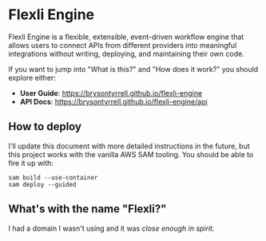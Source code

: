 # Flexli Engine

Flexli Engine is a flexible, extensible, event-driven workflow engine that allows users to connect APIs from different providers into meaningful integrations without writing, deploying, and maintaining their own code.

If you want to jump into "What is this?" and "How does it work?" you should explore either:

* **User Guide**: https://brysontyrrell.github.io/flexli-engine
* **API Docs**: https://brysontyrrell.github.io/flexli-engine/api

## How to deploy

I'll update this document with more detailed instructions in the future, but this project works with the vanilla AWS SAM tooling. You should be able to fire it up with:

```shell
sam build --use-container
sam deploy --guided
```

## What's with the name "Flexli?"

I had a domain I wasn't using and it was _close enough in spirit._

